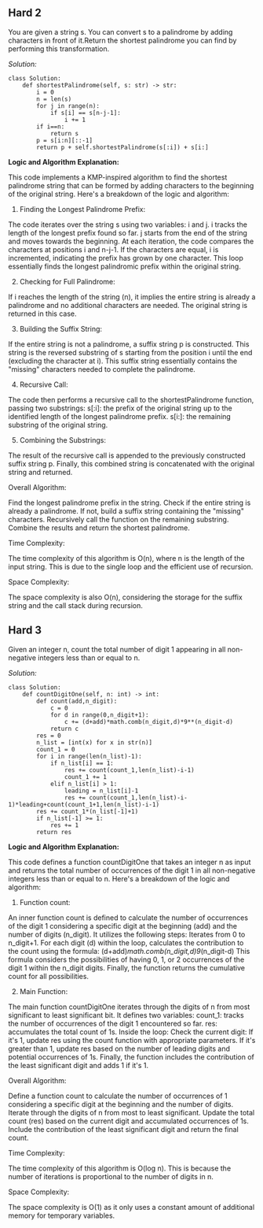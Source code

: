 ## **Hard 2**
You are given a string s. You can convert s to a palindrome by adding characters in front of it.Return the shortest palindrome you can find by performing this transformation.

*Solution:*
~~~
class Solution:
    def shortestPalindrome(self, s: str) -> str:
        i = 0
        n = len(s)
        for j in range(n):
            if s[i] == s[n-j-1]:
                i += 1
        if i==n:
            return s
        p = s[i:n][::-1]
        return p + self.shortestPalindrome(s[:i]) + s[i:]
~~~

**Logic and Algorithm Explanation:**

This code implements a KMP-inspired algorithm to find the shortest palindrome string that can be formed by adding characters to the beginning of the original string. Here's a breakdown of the logic and algorithm:

1. Finding the Longest Palindrome Prefix:

The code iterates over the string s using two variables: i and j.
i tracks the length of the longest prefix found so far.
j starts from the end of the string and moves towards the beginning.
At each iteration, the code compares the characters at positions i and n-j-1.
If the characters are equal, i is incremented, indicating the prefix has grown by one character.
This loop essentially finds the longest palindromic prefix within the original string.

2. Checking for Full Palindrome:

If i reaches the length of the string (n), it implies the entire string is already a palindrome and no additional characters are needed. The original string is returned in this case.

3. Building the Suffix String:

If the entire string is not a palindrome, a suffix string p is constructed.
This string is the reversed substring of s starting from the position i until the end (excluding the character at i).
This suffix string essentially contains the "missing" characters needed to complete the palindrome.

4. Recursive Call:

The code then performs a recursive call to the shortestPalindrome function, passing two substrings:
s[:i]: the prefix of the original string up to the identified length of the longest palindrome prefix.
s[i:]: the remaining substring of the original string.

5. Combining the Substrings:

The result of the recursive call is appended to the previously constructed suffix string p.
Finally, this combined string is concatenated with the original string and returned.

Overall Algorithm:

Find the longest palindrome prefix in the string.
Check if the entire string is already a palindrome.
If not, build a suffix string containing the "missing" characters.
Recursively call the function on the remaining substring.
Combine the results and return the shortest palindrome.

Time Complexity:

The time complexity of this algorithm is O(n), where n is the length of the input string. This is due to the single loop and the efficient use of recursion.

Space Complexity:

The space complexity is also O(n), considering the storage for the suffix string and the call stack during recursion.

## **Hard 3**
Given an integer n, count the total number of digit 1 appearing in all non-negative integers less than or equal to n.

*Solution:*

~~~
class Solution:
    def countDigitOne(self, n: int) -> int:
        def count(add,n_digit):
            c = 0
            for d in range(0,n_digit+1):
                c += (d+add)*math.comb(n_digit,d)*9**(n_digit-d)
            return c
        res = 0
        n_list = [int(x) for x in str(n)]
        count_1 = 0
        for i in range(len(n_list)-1):
            if n_list[i] == 1:
                res += count(count_1,len(n_list)-i-1)
                count_1 += 1
            elif n_list[i] > 1:
                leading = n_list[i]-1
                res += count(count_1,len(n_list)-i-1)*leading+count(count_1+1,len(n_list)-i-1)
        res += count_1*(n_list[-1]+1)
        if n_list[-1] >= 1:
            res += 1
        return res
~~~

**Logic and Algorithm Explanation:**

This code defines a function countDigitOne that takes an integer n as input and returns the total number of occurrences of the digit 1 in all non-negative integers less than or equal to n. Here's a breakdown of the logic and algorithm:

1. Function count:

An inner function count is defined to calculate the number of occurrences of the digit 1 considering a specific digit at the beginning (add) and the number of digits (n_digit).
It utilizes the following steps:
Iterates from 0 to n_digit+1.
For each digit (d) within the loop, calculates the contribution to the count using the formula:
(d+add)*math.comb(n_digit,d)*9**(n_digit-d)
This formula considers the possibilities of having 0, 1, or 2 occurrences of the digit 1 within the n_digit digits.
Finally, the function returns the cumulative count for all possibilities.

2. Main Function:

The main function countDigitOne iterates through the digits of n from most significant to least significant bit.
It defines two variables:
count_1: tracks the number of occurrences of the digit 1 encountered so far.
res: accumulates the total count of 1s.
Inside the loop:
Check the current digit:
If it's 1, update res using the count function with appropriate parameters.
If it's greater than 1, update res based on the number of leading digits and potential occurrences of 1s.
Finally, the function includes the contribution of the least significant digit and adds 1 if it's 1.

Overall Algorithm:

Define a function count to calculate the number of occurrences of 1 considering a specific digit at the beginning and the number of digits.
Iterate through the digits of n from most to least significant.
Update the total count (res) based on the current digit and accumulated occurrences of 1s.
Include the contribution of the least significant digit and return the final count.

Time Complexity:

The time complexity of this algorithm is O(log n). This is because the number of iterations is proportional to the number of digits in n.

Space Complexity:

The space complexity is O(1) as it only uses a constant amount of additional memory for temporary variables.
